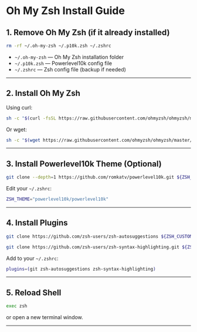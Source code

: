 # Oh My Zsh Install Guide

## 1. Remove Oh My Zsh (if it already installed)

```bash
rm -rf ~/.oh-my-zsh ~/.p10k.zsh ~/.zshrc
```

- `~/.oh-my-zsh` — Oh My Zsh installation folder  
- `~/.p10k.zsh` — Powerlevel10k config file  
- `~/.zshrc` — Zsh config file (backup if needed)  

---

## 2. Install Oh My Zsh

Using curl:

```bash
sh -c "$(curl -fsSL https://raw.githubusercontent.com/ohmyzsh/ohmyzsh/master/tools/install.sh)"
```

Or wget:

```bash
sh -c "$(wget https://raw.githubusercontent.com/ohmyzsh/ohmyzsh/master/tools/install.sh -O -)"
```

---

## 3. Install Powerlevel10k Theme (Optional)

```bash
git clone --depth=1 https://github.com/romkatv/powerlevel10k.git ${ZSH_CUSTOM:-$HOME/.oh-my-zsh/custom}/themes/powerlevel10k
```

Edit your `~/.zshrc`:

```bash
ZSH_THEME="powerlevel10k/powerlevel10k"
```

---

## 4. Install Plugins

```bash
git clone https://github.com/zsh-users/zsh-autosuggestions ${ZSH_CUSTOM:-~/.oh-my-zsh/custom}/plugins/zsh-autosuggestions

git clone https://github.com/zsh-users/zsh-syntax-highlighting.git ${ZSH_CUSTOM:-~/.oh-my-zsh/custom}/plugins/zsh-syntax-highlighting
```

Add to your `~/.zshrc`:

```bash
plugins=(git zsh-autosuggestions zsh-syntax-highlighting)
```

---

## 5. Reload Shell

```bash
exec zsh
```

or open a new terminal window.

---
